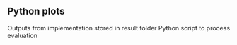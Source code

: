 ## Python plots

Outputs from implementation stored in result folder
Python script to process evaluation
